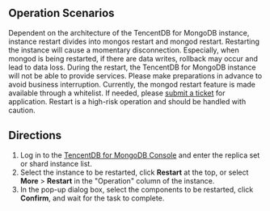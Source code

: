 ## Operation Scenarios 
Dependent on the architecture of the TencentDB for MongoDB instance, instance restart divides into mongos restart and mongod restart. Restarting the instance will cause a momentary disconnection. Especially, when mongod is being restarted, if there are data writes, rollback may occur and lead to data loss.
During the restart, the TencentDB for MongoDB instance will not be able to provide services. Please make preparations in advance to avoid business interruption. Currently, the mongod restart feature is made available through a whitelist. If needed, please [submit a ticket](https://console.cloud.tencent.com/workorder/category) for application. Restart is a high-risk operation and should be handled with caution.

## Directions 
1. Log in to the [TencentDB for MongoDB Console](https://console.cloud.tencent.com/mongodb) and enter the replica set or shard instance list.
2. Select the instance to be restarted, click **Restart** at the top, or select **More** > **Restart** in the "Operation" column of the instance.
3. In the pop-up dialog box, select the components to be restarted, click **Confirm**, and wait for the task to complete.

